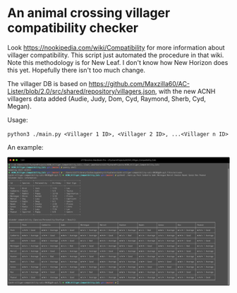 # An animal crossing villager compatibility checker

Look https://nookipedia.com/wiki/Compatibility for more information about villager compatibility. This script just automated the procedure in that wiki. Note this methodology is for New Leaf. I don't know how New Horizon does this yet. Hopefully there isn't too much change.

The villager DB is based on https://github.com/Maxzilla60/AC-Lister/blob/2.0/src/shared/repository/villagers.json, with the new ACNH villagers data added (Audie, Judy, Dom, Cyd, Raymond, Sherb, Cyd, Megan).

Usage: 

`python3 ./main.py <Villager 1 ID>, <Villager 2 ID>, ...<Villager n ID>`

An example:

![image-20200408224954864](https://raw.githubusercontent.com/s117/AC-Villager-Compatibility-Check/master/Readme.assets/image-20200408224954864.png)

